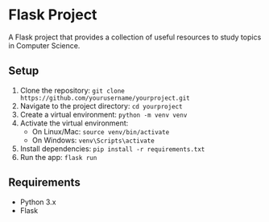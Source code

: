 # Flask Project
A Flask project that provides a collection of useful resources to study topics in Computer Science.

## Setup
1. Clone the repository: `git clone https://github.com/yourusername/yourproject.git`
2. Navigate to the project directory: `cd yourproject`
3. Create a virtual environment: `python -m venv venv`
4. Activate the virtual environment:
   - On Linux/Mac: `source venv/bin/activate`
   - On Windows: `venv\Scripts\activate`
5. Install dependencies: `pip install -r requirements.txt`
6. Run the app: `flask run`

## Requirements
- Python 3.x
- Flask